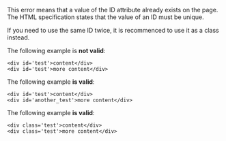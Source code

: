 This error means that a value of the ID attribute already exists on the page.  The HTML specification states that the value of an ID must be unique.

If you need to use the same ID twice, it is recommenced to use it as a class instead.

The following example is **not valid**:
```
<div id='test'>content</div>
<div id='test'>more content</div>
```

The following example **is valid**:
```
<div id='test'>content</div>
<div id='another_test'>more content</div>
```

The following example **is valid**:
```
<div class='test'>content</div>
<div class='test'>more content</div>
```
